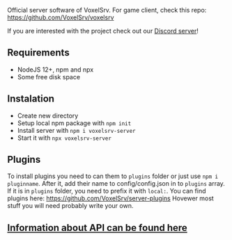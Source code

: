 Official server software of VoxelSrv.
For game client, check this repo: https://github.com/VoxelSrv/voxelsrv

If you are interested with the project check out our [Discord server](https://discord.gg/K9PdsDh)!

## Requirements
- NodeJS 12+, npm and npx
- Some free disk space

## Instalation
* Create new directory
* Setup local npm package with `npm init`
* Install server with `npm i voxelsrv-server`
* Start it with `npx voxelsrv-server`

## Plugins
To install plugins you need to can them to `plugins` folder or just use `npm i pluginname`.
After it, add their name to config/config.json in to `plugins` array. If it is in `plugins` folder,
you need to prefix it with `local:`.
You can find plugins here: https://github.com/VoxelSrv/server-plugins
Hovewer most stuff you will need probably write your own.

## [Information about API can be found here](https://voxelsrv.github.io/voxelsrv-server/)
